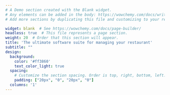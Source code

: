 ```yaml
---
# A Demo section created with the Blank widget.
# Any elements can be added in the body: https://wowchemy.com/docs/writing-markdown-latex/
# Add more sections by duplicating this file and customizing to your requirements.

widget: blank  # See https://wowchemy.com/docs/page-builder/
headless: true  # This file represents a page section.
weight: 20  # Order that this section will appear.
title: 'The ultimate software suite for managing your restaurant'
subtitle: ""
design:
  background:
    color: '#ff3860'
    text_color_light: true
  spacing:
    # Customize the section spacing. Order is top, right, bottom, left.
    padding: ["20px", "0", "20px", "0"]
  columns: '1'
---
```


